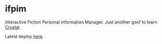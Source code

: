 # ifpim

Interactive Fiction Personal Information Manager.  Just another goof to learn [Crystal](https://crystal-lang.org).

Latest deploy [here](http://ifpim.mikejanger.net).
